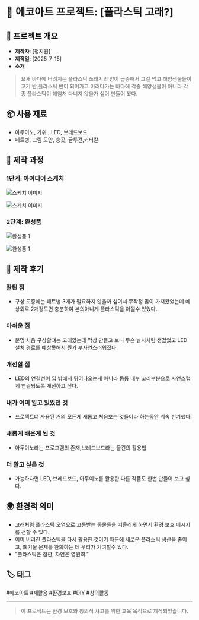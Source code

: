 
# 🌱 에코아트 프로젝트: [플라스틱 고래?]

## 📖 프로젝트 개요
- **제작자**: [정지원]
- **제작일**: [2025-7-15]
- **소개**
> 요새 바다에 버려지는 플라스틱 쓰래기의 양이 급증해서 그걸 먹고 해양생물들이 고기 반,플라스틱 반이 되어가고 이러다가는 바다에 각종 해양생물이 아니라 각종 플라스틱이 해엄쳐 다니지 않을가 싶어 만들어 봤다.

## 📦 사용 재료
- 아두이노, 가위 , LED, 브레드보드
- 페트병, 그림 도안, 송곳, 글루건,커터칼

## 🔧 제작 과정

### 1단계: 아이디어 스케치
![스케치 이미지](스케치.jpg)

![스케치 이미지](1000005083.jpg)

### 2단계: 완성품
![완성품 1](1000005087.jpg)

![완성품 1](1000005090.jpg)

## 💭 제작 후기
### 잘된 점
- 구상 도중에는 패트병 3개가 필요하지 않을까 싶어서 무작정 많이 가져왔었는데 예상외로 2개정도면 충분하여 본의아니게 플라스틱을 아낄수 있었다.

### 아쉬운 점
- 분명 처음 구상할떄는 고래였는데 막상 만들고 보니 무슨 날치처럼 생겼었고 LED 설치 경로를 예상못해서 뭔가 부자연스러워졌다.

### 개선할 점
- LED의 연결선이 입 밖에서 튀어나오는게 아니라 몸통 내부 꼬리부분으로 자연스럽게 연결되도록 개선하고 싶다.

### 내가 이미 알고 있었던 것
- 프로젝트떄 사용된 거의 모든게 새롭고 처음보는 것들이라 하는동안 계속 신기했다.

### 새롭게 배운게 된 것
- 아두이노라는 프로그램의 존재,브레드보드라는 물건의 활용법

### 더 알고 싶은 것
- 가능하다면 LED, 브레드보드, 아두이노를 활용한 다른 작품도 한번 만들어 보고 싶다.

## 🌍 환경적 의미
- 고래처럼 플라스틱 오염으로 고통받는 동물들을 떠올리게 하면서 환경 보호 메시지를 전할 수 있다.
- 이미 버려진 플라스틱을 다시 활용한 것이기 때문에 새로운 플라스틱 생산을 줄이고, 폐기물 문제를 완화하는 데 우리가 기여할수 있다.
- "플라스틱은 잠깐, 자연은 영원히."


## 🏷️ 태그
#에코아트 #재활용 #환경보호 #DIY #창의활동

---

> 이 프로젝트는 환경 보호와 창의적 사고를 위한 교육 목적으로 제작되었습니다.
